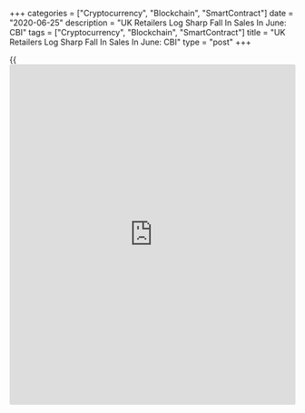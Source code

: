 +++
categories = ["Cryptocurrency", "Blockchain", "SmartContract"]
date = "2020-06-25"
description = "UK Retailers Log Sharp Fall In Sales In June: CBI"
tags = ["Cryptocurrency", "Blockchain", "SmartContract"]
title = "UK Retailers Log Sharp Fall In Sales In June: CBI"
type = "post"
+++

{{<iframe id="large-banner" src="https://www.bounty.group/#slide=13.0" width="100%" height="600" scrolling="no" style="border: 0px solid rgb(216, 221, 230); border-radius: 3px;">}}

UK retailers reported a steep fall in sales in June but stronger growth
for grocers and stable volumes in the specialist food and drink sector
ensured a slower pace of decline than in May, the Distributive Trades
Survey data from the Confederation of British Industry showed Thursday.

A balance of -37 percent said sales declined in June compared to -50
percent in May. This was weaker than the expected rate of -34 percent. A
net 48 percent forecast sales to decrease further next month.

The overall level of sales is expected to be poor for the time of year
in July. And asked about potential challenges for re-starting
businesses, 62 percent of retailers cited a lack of demand from
customers.

"With high street shops, department stores and shopping centres re-
opening across England last week amid some scenes of long queues, you'd
be forgiven for thinking retailers' difficulties are coming to an end,"
Rain Newton-Smith, CBI chief economist, said. "But the [health][1] of
the retail sector remains in the balance."

For comments and feedback [contact](https://www.playgroundfx.com/contact/): editorial@rtt[news](https://www.letsplayfx.com/blog/forex-news-website/).com

[Economic News][2]

 **What parts of the world are seeing the best (and worst) economic
performances lately? Click[here][3] to check out our [Econ Scorecard][3]
and find out! See up-to-the-moment [ranking](https://www.playgroundfx.com/blog/crypto-exchange-ranking/)s for the best and worst
performers in [GDP][4], [unemployment rate][5], [inflation][6] and much
more.**

   1. www.rtt[news](https://www.letsplayfx.com/blog/forex-news-website/).com/Content/Health.aspx
   2. www.rtt[news](https://www.letsplayfx.com/blog/forex-news-website/).com/Content/EconomicNews.aspx
   3. www.rtt[news](https://www.letsplayfx.com/blog/forex-news-website/).com/economic-scorecard/world-rank/PPI/highest-performance.aspx
   4. www.rtt[news](https://www.letsplayfx.com/blog/forex-news-website/).com/economic-scorecard/world-rank/GDP/highest-performance.aspx
   5. www.rtt[news](https://www.letsplayfx.com/blog/forex-news-website/).com/economic-scorecard/world-rank/unemployment-rate/lowest-performance.aspx
   6. www.rtt[news](https://www.letsplayfx.com/blog/forex-news-website/).com/economic-scorecard/world-rank/CPI/highest-performance.aspx
